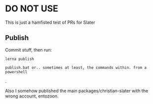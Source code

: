 # DO NOT USE

This is just a hamfisted test of PRs for Slater

## Publish

Commit stuff, then run:

    lerna publish

    publish.bat or.. sometimes at least, the commands within. from a powershell

.

Also I somehow published the main packages/christian-slater with the wrong account, entozoon.
